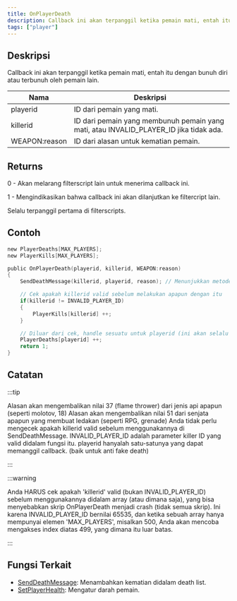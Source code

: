 ```yaml
---
title: OnPlayerDeath
description: Callback ini akan terpanggil ketika pemain mati, entah itu dengan bunuh diri atau terbunuh oleh pemain lain.
tags: ["player"]
---
```


## Deskripsi

Callback ini akan terpanggil ketika pemain mati, entah itu dengan bunuh diri atau terbunuh oleh pemain lain.

| Nama          | Deskripsi                                                                             |
|---------------|---------------------------------------------------------------------------------------|
| playerid      | ID dari pemain yang mati.                                                             |
| killerid      | ID dari pemain yang membunuh pemain yang mati, atau INVALID_PLAYER_ID jika tidak ada. |
| WEAPON:reason | ID dari alasan untuk kematian pemain.                                                 |

## Returns

0 - Akan melarang filterscript lain untuk menerima callback ini.

1 - Mengindikasikan bahwa callback ini akan dilanjutkan ke filtercript lain.

Selalu terpanggil pertama di filterscripts.

## Contoh

```c
new PlayerDeaths[MAX_PLAYERS];
new PlayerKills[MAX_PLAYERS];

public OnPlayerDeath(playerid, killerid, WEAPON:reason)
{
    SendDeathMessage(killerid, playerid, reason); // Menunjukkan metode bunuh di killfeed

    // Cek apakah killerid valid sebelum melakukan apapun dengan itu
    if(killerid != INVALID_PLAYER_ID)
    {
        PlayerKills[killerid] ++;
    }

    // Diluar dari cek, handle sesuatu untuk playerid (ini akan selalu valid)
    PlayerDeaths[playerid] ++;
    return 1;
}
```

## Catatan

:::tip

Alasan akan mengembalikan nilai 37 (flame thrower) dari jenis api apapun (seperti molotov, 18) Alasan akan mengembalikan nilai 51 dari senjata apapun yang membuat ledakan (seperti RPG, grenade) Anda tidak perlu mengecek apakah killerid valid sebelum menggunakannya di SendDeathMessage. INVALID_PLAYER_ID adalah parameter killer ID yang valid didalam fungsi itu. playerid hanyalah satu-satunya yang dapat memanggil callback. (baik untuk anti fake death)

:::

:::warning

Anda HARUS cek apakah 'killerid' valid (bukan INVALID_PLAYER_ID) sebelum menggunakannya didalam array (atau dimana saja), yang bisa menyebabkan skrip OnPlayerDeath menjadi crash (tidak semua skrip). Ini karena INVALID_PLAYER_ID bernilai 65535, dan ketika sebuah array hanya mempunyai elemen 'MAX_PLAYERS', misalkan 500, Anda akan mencoba mengakses index diatas 499, yang dimana itu luar batas.

:::

## Fungsi Terkait

- [SendDeathMessage](../functions/SendDeathMessage): Menambahkan kematian didalam death list.
- [SetPlayerHealth](../functions/SetPlayerHealth): Mengatur darah pemain.
